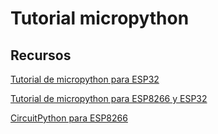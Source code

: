 # Tutorial micropython

## Recursos

[Tutorial de micropython para ESP32](https://www.cnx-software.com/2017/10/16/esp32-micropython-tutorials/) 

[Tutorial de micropython para ESP8266 y ESP32](https://randomnerdtutorials.com/getting-started-micropython-esp32-esp8266/)

[CircuitPython para ESP8266](https://learn.adafruit.com/welcome-to-circuitpython/circuitpython-for-esp8266)
